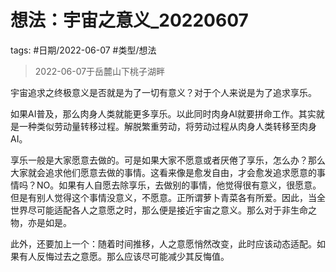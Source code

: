 
# 想法：宇宙之意义_20220607



tags: #日期/2022-06-07 #类型/想法 



> 2022-06-07于岳麓山下桃子湖畔

宇宙追求之终极意义是否就是为了一切有意义？对于个人来说是为了追求享乐。

如果AI普及，那么肉身人类就能更多享乐。以此同时肉身AI就要拼命工作。其实就是一种类似劳动量转移过程。解脱繁重劳动，将劳动过程从肉身人类转移至肉身AI。

享乐一般是大家愿意去做的。可是如果大家不愿意或者厌倦了享乐，怎么办？那么大家就会追求他们愿意去做的事情。这看来像是愈发自由，才会愈发追求愿意的事情吗？NO。如果有人自愿去除享乐，去做别的事情，他觉得很有意义，很愿意。但是有别人觉得这个事情没意义，不愿意。正所谓萝卜青菜各有所爱。因此，当全世界尽可能适配各人之意愿之时，那么便是接近宇宙之意义。那么对于非生命之物，亦是如是。

此外，还要加上一个：随着时间推移，人之意愿悄然改变，此时应该动态适配。如果有人反悔过去之意愿。那么应该尽可能减少其反悔值。